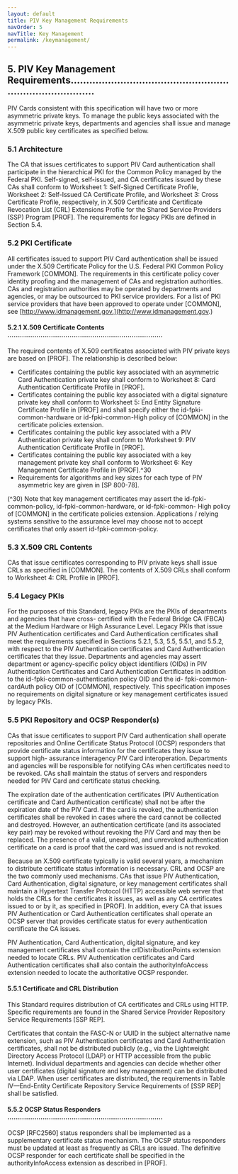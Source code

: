 ```yaml
---
layout: default
title: PIV Key Management Requirements
navOrder: 5
navTitle: Key Management
permalink: /keymanagement/
---
```


## 5. PIV Key Management Requirements...............................................................................

PIV Cards consistent with this specification will have two or more asymmetric private keys. To manage
the public keys associated with the asymmetric private keys, departments and agencies shall issue and
manage X.509 public key certificates as specified below.

### 5.1 Architecture

The CA that issues certificates to support PIV Card authentication shall participate in the hierarchical PKI
for the Common Policy managed by the Federal PKI. Self-signed, self-issued, and CA certificates issued
by these CAs shall conform to Worksheet 1: Self-Signed Certificate Profile, Worksheet 2: Self-Issued CA
Certificate Profile, and Worksheet 3: Cross Certificate Profile, respectively, in X.509 Certificate and
Certificate Revocation List (CRL) Extensions Profile for the Shared Service Providers (SSP) Program
[PROF]. The requirements for legacy PKIs are defined in Section 5.4.

### 5.2 PKI Certificate

All certificates issued to support PIV Card authentication shall be issued under the X.509 Certificate
Policy for the U.S. Federal PKI Common Policy Framework [COMMON]. The requirements in this
certificate policy cover identity proofing and the management of CAs and registration authorities. CAs
and registration authorities may be operated by departments and agencies, or may be outsourced to PKI
service providers. For a list of PKI service providers that have been approved to operate under
[COMMON], see [http://www.idmanagement.gov.](http://www.idmanagement.gov.)

#### 5.2.1 X.509 Certificate Contents ...........................................................................

The required contents of X.509 certificates associated with PIV private keys are based on [PROF]. The
relationship is described below:

- Certificates containing the public key associated with an asymmetric Card Authentication private key
    shall conform to Worksheet 8: Card Authentication Certificate Profile in [PROF].
- Certificates containing the public key associated with a digital signature private key shall conform to
    Worksheet 5: End Entity Signature Certificate Profile in [PROF] and shall specify either the id-fpki-
    common-hardware or id-fpki-common-High policy of [COMMON] in the certificate policies
    extension.
- Certificates containing the public key associated with a PIV Authentication private key shall conform
    to Worksheet 9: PIV Authentication Certificate Profile in [PROF].
- Certificates containing the public key associated with a key management private key shall conform to
    Worksheet 6: Key Management Certificate Profile in [PROF].^30
- Requirements for algorithms and key sizes for each type of PIV asymmetric key are given in
    [SP 800-78].

(^30) Note that key management certificates may assert the id-fpki-common-policy, id-fpki-common-hardware, or id-fpki-common-
High policy of [COMMON] in the certificate policies extension. Applications / relying systems sensitive to the assurance level
may choose not to accept certificates that only assert id-fpki-common-policy.


### 5.3 X.509 CRL Contents

CAs that issue certificates corresponding to PIV private keys shall issue CRLs as specified in
[COMMON]. The contents of X.509 CRLs shall conform to Worksheet 4: CRL Profile in [PROF].

### 5.4 Legacy PKIs

For the purposes of this Standard, legacy PKIs are the PKIs of departments and agencies that have cross-
certified with the Federal Bridge CA (FBCA) at the Medium Hardware or High Assurance Level. Legacy
PKIs that issue PIV Authentication certificates and Card Authentication certificates shall meet the
requirements specified in Sections 5.2.1, 5.3, 5.5, 5.5.1, and 5.5.2, with respect to the PIV Authentication
certificates and Card Authentication certificates that they issue. Departments and agencies may assert
department or agency-specific policy object identifiers (OIDs) in PIV Authentication Certificates and
Card Authentication Certificates in addition to the id-fpki-common-authentication policy OID and the id-
fpki-common-cardAuth policy OID of [COMMON], respectively. This specification imposes no
requirements on digital signature or key management certificates issued by legacy PKIs.

### 5.5 PKI Repository and OCSP Responder(s)

CAs that issue certificates to support PIV Card authentication shall operate repositories and Online
Certificate Status Protocol (OCSP) responders that provide certificate status information for the
certificates they issue to support high- assurance interagency PIV Card interoperation. Departments and
agencies will be responsible for notifying CAs when certificates need to be revoked. CAs shall maintain
the status of servers and responders needed for PIV Card and certificate status checking.

The expiration date of the authentication certificates (PIV Authentication certificate and Card
Authentication certificate) shall not be after the expiration date of the PIV Card. If the card is revoked,
the authentication certificates shall be revoked in cases where the card cannot be collected and destroyed.
However, an authentication certificate (and its associated key pair) may be revoked without revoking the
PIV Card and may then be replaced. The presence of a valid, unexpired, and unrevoked authentication
certificate on a card is proof that the card was issued and is not revoked.

Because an X.509 certificate typically is valid several years, a mechanism to distribute certificate status
information is necessary. CRL and OCSP are the two commonly used mechanisms. CAs that issue PIV
Authentication, Card Authentication, digital signature, or key management certificates shall maintain a
Hypertext Transfer Protocol (HTTP) accessible web server that holds the CRLs for the certificates it
issues, as well as any CA certificates issued to or by it, as specified in [PROF]. In addition, every CA that
issues PIV Authentication or Card Authentication certificates shall operate an OCSP server that provides
certificate status for every authentication certificate the CA issues.

PIV Authentication, Card Authentication, digital signature, and key management certificates shall contain
the crlDistributionPoints extension needed to locate CRLs. PIV Authentication certificates and Card
Authentication certificates shall also contain the authorityInfoAccess extension needed to locate the
authoritative OCSP responder.

#### 5.5.1 Certificate and CRL Distribution

This Standard requires distribution of CA certificates and CRLs using HTTP. Specific requirements are
found in the Shared Service Provider Repository Service Requirements [SSP REP].


Certificates that contain the FASC-N or UUID in the subject alternative name extension, such as PIV
Authentication certificates and Card Authentication certificates, shall not be distributed publicly (e.g., via
the Lightweight Directory Access Protocol (LDAP) or HTTP accessible from the public Internet).
Individual departments and agencies can decide whether other user certificates (digital signature and key
management) can be distributed via LDAP. When user certificates are distributed, the requirements in
Table IV—End-Entity Certificate Repository Service Requirements of [SSP REP] shall be satisfied.

#### 5.5.2 OCSP Status Responders ...........................................................................

OCSP [RFC2560] status responders shall be implemented as a supplementary certificate status
mechanism. The OCSP status responders must be updated at least as frequently as CRLs are issued. The
definitive OCSP responder for each certificate shall be specified in the authorityInfoAccess extension as
described in [PROF].



